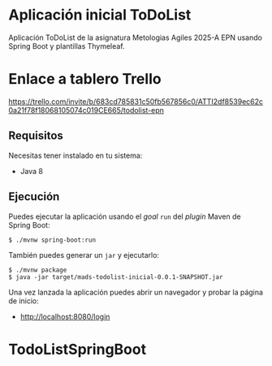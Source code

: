 # Aplicación inicial ToDoList

Aplicación ToDoList de la asignatura  Metologias Agiles 2025-A EPN usando Spring Boot y plantillas Thymeleaf.

# Enlace a tablero Trello
https://trello.com/invite/b/683cd785831c50fb567856c0/ATTI2df8539ec62c0a21f78f18068105074c019CE665/todolist-epn

## Requisitos

Necesitas tener instalado en tu sistema:

- Java 8

## Ejecución

Puedes ejecutar la aplicación usando el _goal_ `run` del _plugin_ Maven 
de Spring Boot:

```
$ ./mvnw spring-boot:run 
```   

También puedes generar un `jar` y ejecutarlo:

```
$ ./mvnw package
$ java -jar target/mads-todolist-inicial-0.0.1-SNAPSHOT.jar 
```

Una vez lanzada la aplicación puedes abrir un navegador y probar la página de inicio:

- [http://localhost:8080/login](http://localhost:8080/login)
# TodoListSpringBoot
